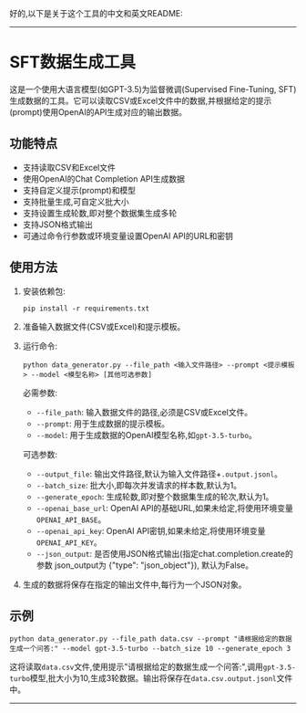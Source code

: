 好的,以下是关于这个工具的中文和英文README:

---

# SFT数据生成工具

这是一个使用大语言模型(如GPT-3.5)为监督微调(Supervised Fine-Tuning, SFT)生成数据的工具。它可以读取CSV或Excel文件中的数据,并根据给定的提示(prompt)使用OpenAI的API生成对应的输出数据。

## 功能特点

- 支持读取CSV和Excel文件
- 使用OpenAI的Chat Completion API生成数据
- 支持自定义提示(prompt)和模型
- 支持批量生成,可自定义批大小
- 支持设置生成轮数,即对整个数据集生成多轮
- 支持JSON格式输出
- 可通过命令行参数或环境变量设置OpenAI API的URL和密钥

## 使用方法

1. 安装依赖包:
   
   ```
   pip install -r requirements.txt
   ```

2. 准备输入数据文件(CSV或Excel)和提示模板。

3. 运行命令:

   ```
   python data_generator.py --file_path <输入文件路径> --prompt <提示模板> --model <模型名称> [其他可选参数]
   ```

   必需参数:
   - `--file_path`: 输入数据文件的路径,必须是CSV或Excel文件。
   - `--prompt`: 用于生成数据的提示模板。
   - `--model`: 用于生成数据的OpenAI模型名称,如`gpt-3.5-turbo`。

   可选参数:
   - `--output_file`: 输出文件路径,默认为输入文件路径+`.output.jsonl`。
   - `--batch_size`: 批大小,即每次并发请求的样本数,默认为1。
   - `--generate_epoch`: 生成轮数,即对整个数据集生成的轮次,默认为1。
   - `--openai_base_url`: OpenAI API的基础URL,如果未给定,将使用环境变量`OPENAI_API_BASE`。
   - `--openai_api_key`: OpenAI API密钥,如果未给定,将使用环境变量`OPENAI_API_KEY`。
   - `--json_output`: 是否使用JSON格式输出(指定chat.completion.create的参数 json_output为 {"type": "json_object"}), 默认为False。

4. 生成的数据将保存在指定的输出文件中,每行为一个JSON对象。

## 示例

```
python data_generator.py --file_path data.csv --prompt "请根据给定的数据生成一个问答:" --model gpt-3.5-turbo --batch_size 10 --generate_epoch 3
```

这将读取`data.csv`文件,使用提示"请根据给定的数据生成一个问答:",调用`gpt-3.5-turbo`模型,批大小为10,生成3轮数据。输出将保存在`data.csv.output.jsonl`文件中。

---